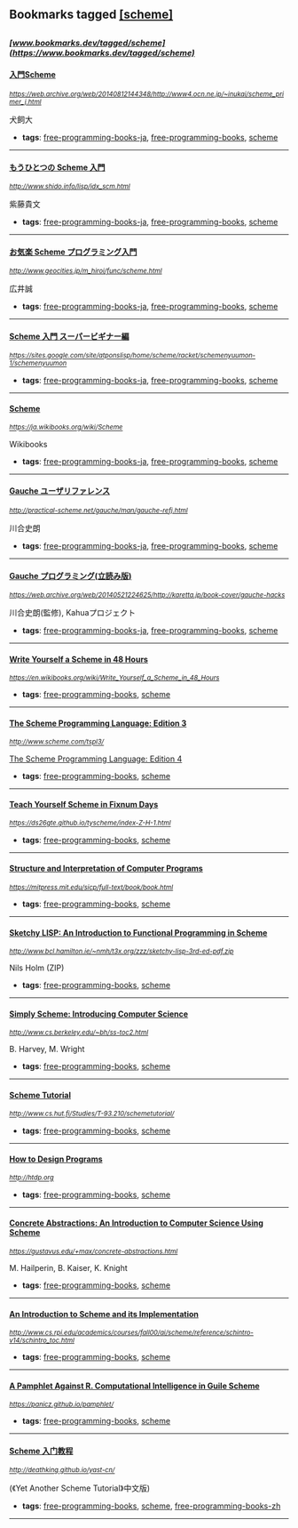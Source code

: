 ## Bookmarks tagged [[scheme]](https://www.bookmarks.dev/search?q=[scheme])

_<sup><sup>[www.bookmarks.dev/tagged/scheme](https://www.bookmarks.dev/tagged/scheme)</sup></sup>_
---
#### [入門Scheme](https://web.archive.org/web/20140812144348/http://www4.ocn.ne.jp/~inukai/scheme_primer_j.html)
_<sup>https://web.archive.org/web/20140812144348/http://www4.ocn.ne.jp/~inukai/scheme_primer_j.html</sup>_

犬飼大
* **tags**: [free-programming-books-ja](../tagged/free-programming-books-ja.md), [free-programming-books](../tagged/free-programming-books.md), [scheme](../tagged/scheme.md)
---
#### [もうひとつの Scheme 入門](http://www.shido.info/lisp/idx_scm.html)
_<sup>http://www.shido.info/lisp/idx_scm.html</sup>_

紫藤貴文
* **tags**: [free-programming-books-ja](../tagged/free-programming-books-ja.md), [free-programming-books](../tagged/free-programming-books.md), [scheme](../tagged/scheme.md)
---
#### [お気楽 Scheme プログラミング入門](http://www.geocities.jp/m_hiroi/func/scheme.html)
_<sup>http://www.geocities.jp/m_hiroi/func/scheme.html</sup>_

広井誠
* **tags**: [free-programming-books-ja](../tagged/free-programming-books-ja.md), [free-programming-books](../tagged/free-programming-books.md), [scheme](../tagged/scheme.md)
---
#### [Scheme 入門 スーパービギナー編](https://sites.google.com/site/atponslisp/home/scheme/racket/schemenyuumon-1/schemenyuumon)
_<sup>https://sites.google.com/site/atponslisp/home/scheme/racket/schemenyuumon-1/schemenyuumon</sup>_

* **tags**: [free-programming-books-ja](../tagged/free-programming-books-ja.md), [free-programming-books](../tagged/free-programming-books.md), [scheme](../tagged/scheme.md)
---
#### [Scheme](https://ja.wikibooks.org/wiki/Scheme)
_<sup>https://ja.wikibooks.org/wiki/Scheme</sup>_

Wikibooks
* **tags**: [free-programming-books-ja](../tagged/free-programming-books-ja.md), [free-programming-books](../tagged/free-programming-books.md), [scheme](../tagged/scheme.md)
---
#### [Gauche ユーザリファレンス](http://practical-scheme.net/gauche/man/gauche-refj.html)
_<sup>http://practical-scheme.net/gauche/man/gauche-refj.html</sup>_

川合史朗
* **tags**: [free-programming-books-ja](../tagged/free-programming-books-ja.md), [free-programming-books](../tagged/free-programming-books.md), [scheme](../tagged/scheme.md)
---
#### [Gauche プログラミング(立読み版)](https://web.archive.org/web/20140521224625/http://karetta.jp/book-cover/gauche-hacks)
_<sup>https://web.archive.org/web/20140521224625/http://karetta.jp/book-cover/gauche-hacks</sup>_

川合史朗(監修), Kahuaプロジェクト
* **tags**: [free-programming-books-ja](../tagged/free-programming-books-ja.md), [free-programming-books](../tagged/free-programming-books.md), [scheme](../tagged/scheme.md)
---
#### [Write Yourself a Scheme in 48 Hours](https://en.wikibooks.org/wiki/Write_Yourself_a_Scheme_in_48_Hours)
_<sup>https://en.wikibooks.org/wiki/Write_Yourself_a_Scheme_in_48_Hours</sup>_

* **tags**: [free-programming-books](../tagged/free-programming-books.md), [scheme](../tagged/scheme.md)
---
#### [The Scheme Programming Language: Edition 3](http://www.scheme.com/tspl3/)
_<sup>http://www.scheme.com/tspl3/</sup>_

[The Scheme Programming Language: Edition 4](http://www.scheme.com/tspl4/)
* **tags**: [free-programming-books](../tagged/free-programming-books.md), [scheme](../tagged/scheme.md)
---
#### [Teach Yourself Scheme in Fixnum Days](https://ds26gte.github.io/tyscheme/index-Z-H-1.html)
_<sup>https://ds26gte.github.io/tyscheme/index-Z-H-1.html</sup>_

* **tags**: [free-programming-books](../tagged/free-programming-books.md), [scheme](../tagged/scheme.md)
---
#### [Structure and Interpretation of Computer Programs](https://mitpress.mit.edu/sicp/full-text/book/book.html)
_<sup>https://mitpress.mit.edu/sicp/full-text/book/book.html</sup>_

* **tags**: [free-programming-books](../tagged/free-programming-books.md), [scheme](../tagged/scheme.md)
---
#### [Sketchy LISP: An Introduction to Functional Programming in Scheme](http://www.bcl.hamilton.ie/~nmh/t3x.org/zzz/sketchy-lisp-3rd-ed-pdf.zip)
_<sup>http://www.bcl.hamilton.ie/~nmh/t3x.org/zzz/sketchy-lisp-3rd-ed-pdf.zip</sup>_

Nils Holm (ZIP)
* **tags**: [free-programming-books](../tagged/free-programming-books.md), [scheme](../tagged/scheme.md)
---
#### [Simply Scheme: Introducing Computer Science](http://www.cs.berkeley.edu/~bh/ss-toc2.html)
_<sup>http://www.cs.berkeley.edu/~bh/ss-toc2.html</sup>_

B. Harvey, M. Wright
* **tags**: [free-programming-books](../tagged/free-programming-books.md), [scheme](../tagged/scheme.md)
---
#### [Scheme Tutorial](http://www.cs.hut.fi/Studies/T-93.210/schemetutorial/)
_<sup>http://www.cs.hut.fi/Studies/T-93.210/schemetutorial/</sup>_

* **tags**: [free-programming-books](../tagged/free-programming-books.md), [scheme](../tagged/scheme.md)
---
#### [How to Design Programs](http://htdp.org)
_<sup>http://htdp.org</sup>_

* **tags**: [free-programming-books](../tagged/free-programming-books.md), [scheme](../tagged/scheme.md)
---
#### [Concrete Abstractions: An Introduction to Computer Science Using Scheme](https://gustavus.edu/+max/concrete-abstractions.html)
_<sup>https://gustavus.edu/+max/concrete-abstractions.html</sup>_

M. Hailperin, B. Kaiser, K. Knight
* **tags**: [free-programming-books](../tagged/free-programming-books.md), [scheme](../tagged/scheme.md)
---
#### [An Introduction to Scheme and its Implementation](http://www.cs.rpi.edu/academics/courses/fall00/ai/scheme/reference/schintro-v14/schintro_toc.html)
_<sup>http://www.cs.rpi.edu/academics/courses/fall00/ai/scheme/reference/schintro-v14/schintro_toc.html</sup>_

* **tags**: [free-programming-books](../tagged/free-programming-books.md), [scheme](../tagged/scheme.md)
---
#### [A Pamphlet Against R. Computational Intelligence in Guile Scheme](https://panicz.github.io/pamphlet/)
_<sup>https://panicz.github.io/pamphlet/</sup>_

* **tags**: [free-programming-books](../tagged/free-programming-books.md), [scheme](../tagged/scheme.md)
---
#### [Scheme 入门教程](http://deathking.github.io/yast-cn/)
_<sup>http://deathking.github.io/yast-cn/</sup>_

(《Yet Another Scheme Tutorial》中文版)
* **tags**: [free-programming-books](../tagged/free-programming-books.md), [scheme](../tagged/scheme.md), [free-programming-books-zh](../tagged/free-programming-books-zh.md)
---
